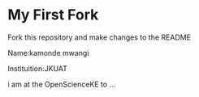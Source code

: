 # My First Fork
Fork this repository and make changes to the README

Name:kamonde mwangi

Instituition:JKUAT

i am at the OpenScienceKE to ... 
